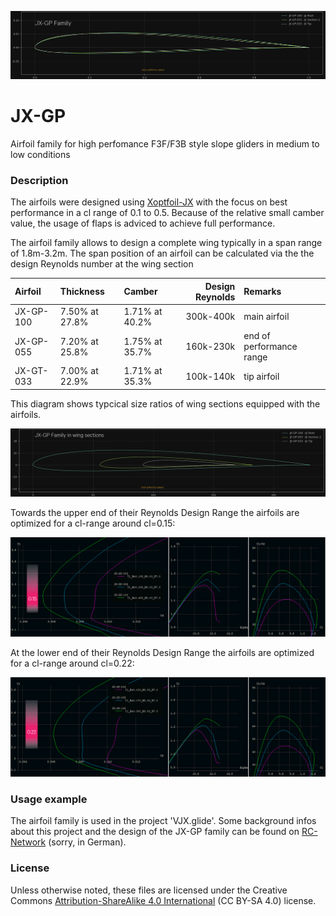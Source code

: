 
<!-- PROJECT LOGO -->
![JX-GP family](images/JX-GP_Family.png)

# JX-GP
Airfoil family for high perfomance F3F/F3B style slope gliders in medium to low conditions

### Description

The airfoils were designed using [Xoptfoil-JX](https://github.com/jxjo/Xoptfoil-JX/) with the focus on best performance in a cl range of 0.1 to 0.5.
Because of the relative small camber value, the usage of flaps is adviced to achieve full performance.

The airfoil family allows to design a complete wing typically in a span range of 1.8m-3.2m. The span position of an airfoil can be calculated via the the design Reynolds number at the wing section

| Airfoil      | Thickness       | Camber         | Design Reynolds | Remarks |
| :---         |     :---        |   :---         |  ---:           |   :--- |
| JX-GP-100    | 7.50% at 27.8%  | 1.71% at 40.2% |  300k-400k      | main airfoil |
| JX-GP-055    | 7.20% at 25.8%  | 1.75% at 35.7% |  160k-230k      | end of performance range
| JX-GT-033    | 7.00% at 22.9%  | 1.71% at 35.3% |  100k-140k      | tip airfoil |

This diagram shows typcical size ratios of wing sections equipped with the airfoils.

<img src="images/JX-GP Family in wing sections.png" width=600>


Towards the upper end of their Reynolds Design Range the airfoils are optimized for a cl-range around cl=0.15:  

<img src="images/JX-GP polars 400k.png" width=600>

At the lower end of their Reynolds Design Range the airfoils are optimized for a cl-range around cl=0.22:  

<img src="images/JX-GP polars 300k.png" width=600>


### Usage example 

The airfoil family is used in the project 'VJX.glide'. Some background infos about this project and the design of the JX-GP family can be found on [RC-Network](https://www.rc-network.de/threads/projekt-vjx-glide.11961376/) (sorry, in German). 

### License
Unless otherwise noted, these files are licensed under the Creative Commons [Attribution-ShareAlike 4.0 International](https://creativecommons.org/licenses/by-sa/4.0/) (CC BY-SA 4.0) license.



